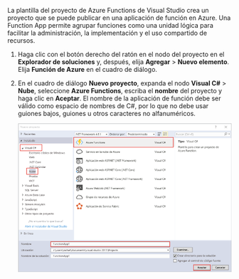 La plantilla del proyecto de Azure Functions de Visual Studio crea un proyecto que se puede publicar en una aplicación de función en Azure. Una Function App permite agrupar funciones como una unidad lógica para facilitar la administración, la implementación y el uso compartido de recursos.   

1. Haga clic con el botón derecho del ratón en el nodo del proyecto en el **Explorador de soluciones** y, después, elija **Agregar** > **Nuevo elemento**. Elija **Función de Azure** en el cuadro de diálogo.

2. En el cuadro de diálogo **Nuevo proyecto**, expanda el nodo **Visual C#** > **Nube**, seleccione **Azure Functions**, escriba el **nombre** del proyecto y haga clic en **Aceptar**. El nombre de la aplicación de función debe ser válido como espacio de nombres de C#, por lo que no debe usar guiones bajos, guiones u otros caracteres no alfanuméricos. 

    ![Cuadro de diálogo Nuevo proyecto para crear una función en Visual Studio](./media/functions-vstools-create/functions-vstools-add-new-project.png)